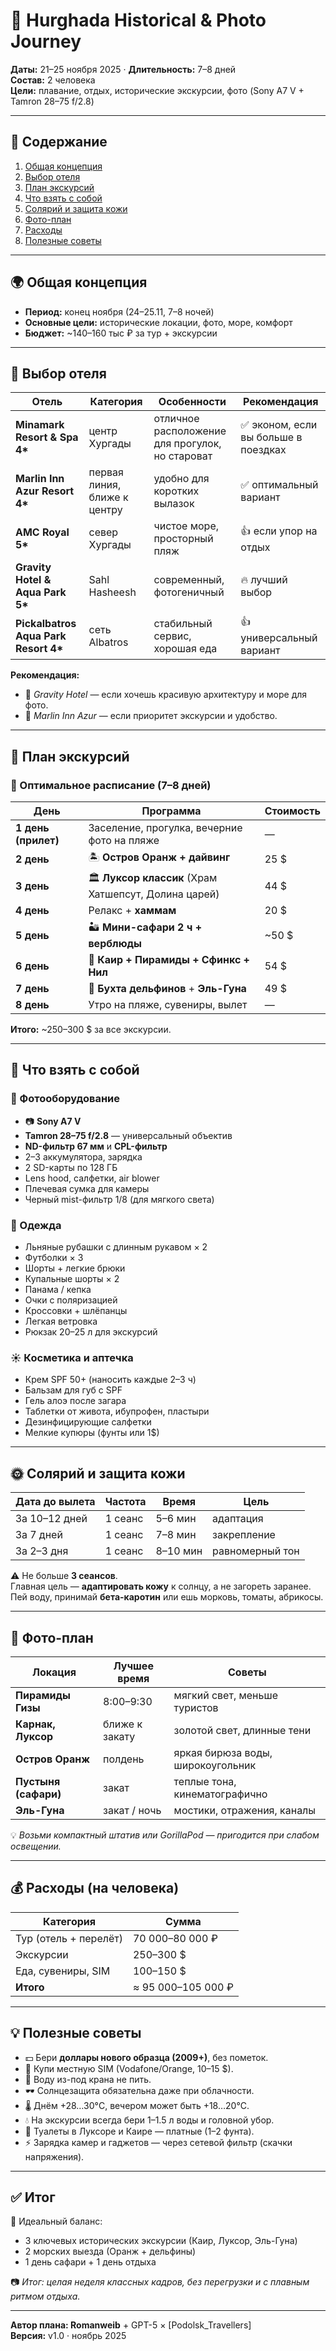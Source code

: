 # 🏺 Hurghada Historical & Photo Journey  
**Даты:** 21–25 ноября 2025 · **Длительность:** 7–8 дней  
**Состав:** 2 человека  
**Цели:** плавание, отдых, исторические экскурсии, фото (Sony A7 V + Tamron 28–75 f/2.8)

---

## 📖 Содержание
1. [Общая концепция](#-общая-концепция)
2. [Выбор отеля](#-выбор-отеля)
3. [План экскурсий](#-план-экскурсий)
4. [Что взять с собой](#-что-взять-с-собой)
5. [Солярий и защита кожи](#-солярий-и-защита-кожи)
6. [Фото-план](#-фото-план)
7. [Расходы](#-расходы)
8. [Полезные советы](#-полезные-советы)

---

## 🌍 Общая концепция
- **Период:** конец ноября (24–25.11, 7–8 ночей)  
- **Основные цели:** исторические локации, фото, море, комфорт  
- **Бюджет:** ~140–160 тыс ₽ за тур + экскурсии  

---

## 🏨 Выбор отеля

| Отель | Категория | Особенности | Рекомендация |
|-------|------------|--------------|---------------|
| **Minamark Resort & Spa 4\*** | центр Хургады | отличное расположение для прогулок, но староват | ✅ эконом, если вы больше в поездках |
| **Marlin Inn Azur Resort 4\*** | первая линия, ближе к центру | удобно для коротких вылазок | ✅ оптимальный вариант |
| **AMC Royal 5\*** | север Хургады | чистое море, просторный пляж | 👍 если упор на отдых |
| **Gravity Hotel & Aqua Park 5\*** | Sahl Hasheesh | современный, фотогеничный | 🔥 лучший выбор |
| **Pickalbatros Aqua Park Resort 4\*** | сеть Albatros | стабильный сервис, хорошая еда | 👍 универсальный вариант |

**Рекомендация:**  
- 🔹 *Gravity Hotel* — если хочешь красивую архитектуру и море для фото.  
- 🔹 *Marlin Inn Azur* — если приоритет экскурсии и удобство.

---

## 🏺 План экскурсий

### 📅 Оптимальное расписание (7–8 дней)

| День | Программа | Стоимость |
|------|------------|------------|
| **1 день (прилет)** | Заселение, прогулка, вечерние фото на пляже | — |
| **2 день** | 🏝 **Остров Оранж + дайвинг** | 25 $ |
| **3 день** | 🏛 **Луксор классик** (Храм Хатшепсут, Долина царей) | 44 $ |
| **4 день** | Релакс + **хаммам** | 20 $ |
| **5 день** | 🏜 **Мини-сафари 2 ч + верблюды** | ~50 $ |
| **6 день** | 🏺 **Каир + Пирамиды + Сфинкс + Нил** | 54 $ |
| **7 день** | 🐬 **Бухта дельфинов** + **Эль-Гуна** | 49 $ |
| **8 день** | Утро на пляже, сувениры, вылет | — |

**Итого:** ~250–300 $ за все экскурсии.

---

## 🧳 Что взять с собой

### 🎒 Фотооборудование
- 📷 **Sony A7 V**  
- **Tamron 28–75 f/2.8** — универсальный объектив  
- **ND-фильтр 67 мм** и **CPL-фильтр**  
- 2–3 аккумулятора, зарядка  
- 2 SD-карты по 128 ГБ  
- Lens hood, салфетки, air blower  
- Плечевая сумка для камеры  
- Черный mist-фильтр 1/8 (для мягкого света)

### 👕 Одежда
- Льняные рубашки с длинным рукавом × 2  
- Футболки × 3  
- Шорты + легкие брюки  
- Купальные шорты × 2  
- Панама / кепка  
- Очки с поляризацией  
- Кроссовки + шлёпанцы  
- Легкая ветровка  
- Рюкзак 20–25 л для экскурсий  

### ☀️ Косметика и аптечка
- Крем SPF 50+ (наносить каждые 2–3 ч)  
- Бальзам для губ с SPF  
- Гель алоэ после загара  
- Таблетки от живота, ибупрофен, пластыри  
- Дезинфицирующие салфетки  
- Мелкие купюры (фунты или 1$)  

---

## 🌞 Солярий и защита кожи

| Дата до вылета | Частота | Время | Цель |
|----------------|----------|--------|------|
| За 10–12 дней | 1 сеанс | 5–6 мин | адаптация |
| За 7 дней | 1 сеанс | 7–8 мин | закрепление |
| За 2–3 дня | 1 сеанс | 8–10 мин | равномерный тон |

⚠️ Не больше **3 сеансов**.  
Главная цель — **адаптировать кожу** к солнцу, а не загореть заранее.  
Пей воду, принимай **бета-каротин** или ешь морковь, томаты, абрикосы.

---

## 📸 Фото-план

| Локация | Лучшее время | Советы |
|----------|---------------|---------|
| **Пирамиды Гизы** | 8:00–9:30 | мягкий свет, меньше туристов |
| **Карнак, Луксор** | ближе к закату | золотой свет, длинные тени |
| **Остров Оранж** | полдень | яркая бирюза воды, широкоугольник |
| **Пустыня (сафари)** | закат | теплые тона, кинематографично |
| **Эль-Гуна** | закат / ночь | мостики, отражения, каналы |

💡 *Возьми компактный штатив или GorillaPod — пригодится при слабом освещении.*

---

## 💰 Расходы (на человека)

| Категория | Сумма |
|------------|--------|
| Тур (отель + перелёт) | 70 000–80 000 ₽ |
| Экскурсии | 250–300 $ |
| Еда, сувениры, SIM | 100–150 $ |
| **Итого** | ≈ 95 000–105 000 ₽ |

---

## 💡 Полезные советы

- 💵 Бери **доллары нового образца (2009+)**, без пометок.  
- 📶 Купи местную SIM (Vodafone/Orange, 10–15 $).  
- 🚰 Воду из-под крана не пить.  
- 🕶 Солнцезащита обязательна даже при облачности.  
- 🌡 Днём +28…30°C, вечером может быть +18…20°C.  
- 💧 На экскурсии всегда бери 1–1.5 л воды и головной убор.  
- 🚻 Туалеты в Луксоре и Каире — платные (1–2 фунта).  
- ⚡ Зарядка камер и гаджетов — через сетевой фильтр (скачки напряжения).  

---

## ✅ Итог

📍 Идеальный баланс:
- 3 ключевых исторических экскурсии (Каир, Луксор, Эль-Гуна)  
- 2 морских выезда (Оранж + дельфины)  
- 1 день сафари + 1 день отдыха  

📷 *Итог: целая неделя классных кадров, без перегрузки и с плавным ритмом отдыха.*

---

**Автор плана: Romanweib** + GPT-5 × [Podolsk_Travellers]  
**Версия:** v1.0 · ноябрь 2025
